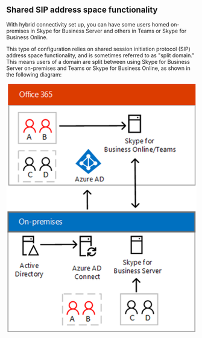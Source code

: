 
## Shared SIP address space functionality

With hybrid connectivity set up, you can have some users homed on-premises in Skype for Business Server and others in Teams or Skype for Business Online.

This type of configuration relies on shared session initiation protocol (SIP) address space functionality, and is sometimes referred to as "split domain." This means users of a domain are split between using Skype for Business Server on-premises and Teams or Skype for Business Online, as shown in the following diagram:

![Split domain](../media/split-domain.png)
